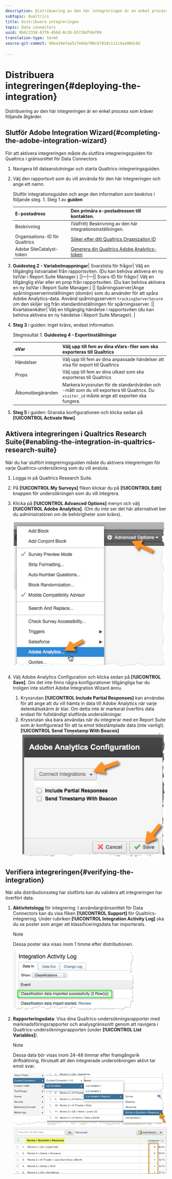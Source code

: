 ```yaml
---
description: Distribuering av den här integreringen är en enkel process som kräver följande åtgärder.
subtopic: Qualtrics
title: Distribuera integreringen
topic: Data connectors
uuid: 9bdc233d-63f6-456d-8c26-b5736dfdef09
translation-type: tm+mt
source-git-commit: 99ee24efaa517e8da700c67818c111c4aa90dc02

---
```



# Distribuera integreringen{#deploying-the-integration}

Distribuering av den här integreringen är en enkel process som kräver följande åtgärder.

## Slutför Adobe Integration Wizard{#completing-the-adobe-integration-wizard}

För att aktivera integreringen måste du slutföra integreringsguiden för Qualtrics i gränssnittet för Data Connectors

1. Navigera till dataanslutningar och starta Qualtrics-integreringsguiden.
1. Välj den rapportsvit som du vill använda för den här integreringen och ange ett namn.

   Slutför integrationsguiden och ange den information som beskrivs i följande steg. 1. Steg 1 av **guiden**

   | E-postadress | Den primära e-postadressen till kontakten. |
   |---|---|
   | Beskrivning | (Valfritt) Beskrivning av den här integrationsinställningen. |
   | Organisations-ID för Qualtrics | [Söker efter ditt Qualtrics Organization ID](../qualtrics-overview/qualtrics-org-id.md) |
   | Adobe SiteCatalyst-token | [Generera din Qualtrics Adobe Analytics-token](../qualtrics-overview/qualtrics-token.md) |

1. **Guidesteg 2 - Variabelmappningar**| Svarslista för frågor| Välj en tillgänglig listvariabel från rapportsviten. (Du kan behöva aktivera en ny listVar i Report Suite Manager.)  ||—|—|| Svars-ID för frågor| Välj en tillgänglig eVar eller en prop från rapportsviten. (Du kan behöva aktivera en ny listVar i Report Suite Manager.)  || Spårningsserver|Ange spårningsserverinställningen (domän) som du använder för att spåra Adobe Analytics-data. Använd spårningsservern `trackingServerSecure` om den skiljer sig från standardinställningen för spårningsserver.  || Kvartalsenkäter| Välj en tillgänglig händelse i rapportsviten (du kan behöva aktivera en ny händelse i Report Suite Manager).  |

1. **Steg 3** i guiden: Inget krävs, endast information.

   Stegresultat 1. **Guidesteg 4 - Exportinställningar**

   | eVar | Välj upp till fem av dina eVars-filer som ska exporteras till Qualtrics |
   |---|---|
   | Händelser | Välj upp till fem av dina anpassade händelser att visa för export till Qualtrics |
   | Props | Välj upp till fem av dina utkast som ska exporteras till Qualtrics |
   | Åtkomstbegäranden | Markera kryssrutan för de standardvärden och -mått som du vill exportera till Qualtrics. Du `visitor_id` måste ange att exporten ska fungera. |

1. **Steg 5** i guiden: Granska konfigurationen och klicka sedan på **[!UICONTROL Activate Now]**.

## Aktivera integreringen i Qualtrics Research Suite{#enabling-the-integration-in-qualtrics-research-suite}

När du har slutfört integreringsguiden måste du aktivera integreringen för varje Qualtrics-undersökning som du vill ansluta.

1. Logga in på Qualtrics Research Suite.
1. På **[!UICONTROL My Surveys]** fliken klickar du på **[!UICONTROL Edit]** knappen för undersökningen som du vill integrera.
1. Klicka på **[!UICONTROL Advanced Options]** menyn och välj **[!UICONTROL Adobe Analytics]**. (Om du inte ser det här alternativet ber du administratören om de behörigheter som krävs).

   ![](assets/advanced_options.png)

1. Välj Adobe Analytics Configuration och klicka sedan på **[!UICONTROL Save]**. Om det inte finns några konfigurationer tillgängliga har du troligen inte slutfört Adobe Integration Wizard ännu.
   1. Kryssrutan **[!UICONTROL Include Partial Responses]** kan användas för att ange att du vill hämta in data till Adobe Analytics när varje delenkätsskärm är klar. Om detta inte är markerat överförs data endast för fullständigt slutförda undersökningar.
   1. Kryssrutan ska bara användas när du integrerar med en Report Suite som är konfigurerad för att ta emot tidsstämplade data (inte vanligt). **[!UICONTROL Send Timestamp With Beacon]**
   ![](assets/integration_config.png)

## Verifiera integreringen{#verifying-the-integration}

När alla distributionssteg har slutförts kan du validera att integreringen har överfört data.

1. **Aktivitetslogg** för integrering: I användargränssnittet för Data Connectors kan du visa fliken **[!UICONTROL Support]** för Qualtrics-integrering. Under rubriken **[!UICONTROL Integration Activity Log]** ska du se poster som anger att klassificeringsdata har importerats.

   >[!NOTE]
   >
   >Dessa poster ska visas inom 1 timme efter distributionen.

   ![](assets/verify-1.png)

1. **Rapporteringsdata**: Visa dina Qualtrics-undersökningsrapporter med marknadsföringsrapporter och analysgränssnitt genom att navigera i Qualtrics-undersökningsrapporten (under **[!UICONTROL List Variables]**).

   >[!NOTE]
   >
   >Dessa data bör visas inom 24-48 timmar efter framgångsrik driftsättning, förutsatt att den integrerade undersökningen aktivt tar emot svar.

   ![](assets/verify-2.png) ![](assets/verify-3.png)


